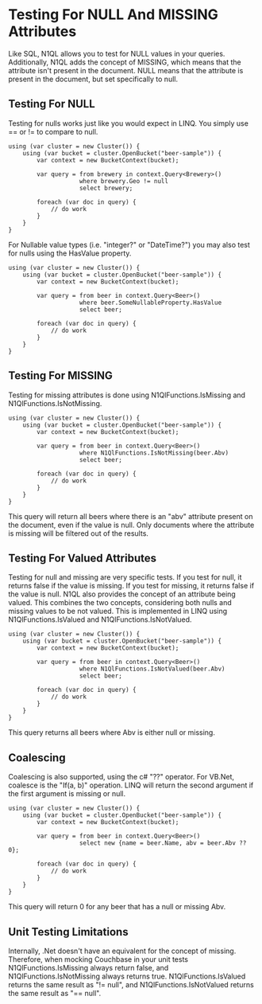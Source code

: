 Testing For NULL And MISSING Attributes
=======================================
Like SQL, N1QL allows you to test for NULL values in your queries.  Additionally, N1QL adds the concept of MISSING, which means that the attribute isn't present in the document.  NULL means that the attribute is present in the document, but set specifically to null.

## Testing For NULL
Testing for nulls works just like you would expect in LINQ.  You simply use == or != to compare to null.

	using (var cluster = new Cluster()) {
		using (var bucket = cluster.OpenBucket("beer-sample")) {
			var context = new BucketContext(bucket);

			var query = from brewery in context.Query<Brewery>()
						where brewery.Geo != null
						select brewery;

			foreach (var doc in query) {
				// do work
			}
		}
	}

For Nullable value types (i.e. "integer?" or "DateTime?") you may also test for nulls using the HasValue property.

	using (var cluster = new Cluster()) {
		using (var bucket = cluster.OpenBucket("beer-sample")) {
			var context = new BucketContext(bucket);

			var query = from beer in context.Query<Beer>()
						where beer.SomeNullableProperty.HasValue
						select beer;

			foreach (var doc in query) {
				// do work
			}
		}
	}

## Testing For MISSING
Testing for missing attributes is done using N1QlFunctions.IsMissing and N1QlFunctions.IsNotMissing.

	using (var cluster = new Cluster()) {
		using (var bucket = cluster.OpenBucket("beer-sample")) {
			var context = new BucketContext(bucket);

			var query = from beer in context.Query<Beer>()
						where N1QlFunctions.IsNotMissing(beer.Abv)
						select beer;

			foreach (var doc in query) {
				// do work
			}
		}
	}

This query will return all beers where there is an "abv" attribute present on the document, even if the value is null.  Only documents where the attribute is missing will be filtered out of the results.

## Testing For Valued Attributes
Testing for null and missing are very specific tests.  If you test for null, it returns false if the value is missing.  If you test for missing, it returns false if the value is null.  N1QL also provides the concept of an attribute being valued.  This combines the two concepts, considering both nulls and missing values to be not valued.  This is implemented in LINQ using N1QlFunctions.IsValued and N1QlFunctions.IsNotValued. 

	using (var cluster = new Cluster()) {
		using (var bucket = cluster.OpenBucket("beer-sample")) {
			var context = new BucketContext(bucket);

			var query = from beer in context.Query<Beer>()
						where N1QlFunctions.IsNotValued(beer.Abv)
						select beer;

			foreach (var doc in query) {
				// do work
			}
		}
	}

This query returns all beers where Abv is either null or missing.

## Coalescing
Coalescing is also supported, using the c# "??" operator.  For VB.Net, coalesce is the "If(a, b)" operation.  LINQ will return the second argument if the first argument is missing or null.

	using (var cluster = new Cluster()) {
		using (var bucket = cluster.OpenBucket("beer-sample")) {
			var context = new BucketContext(bucket);

			var query = from beer in context.Query<Beer>()
						select new {name = beer.Name, abv = beer.Abv ?? 0};

			foreach (var doc in query) {
				// do work
			}
		}
	}

This query will return 0 for any beer that has a null or missing Abv.

## Unit Testing Limitations
Internally, .Net doesn't have an equivalent for the concept of missing.  Therefore, when mocking Couchbase in your unit tests N1QlFunctions.IsMissing always return false, and N1QlFunctions.IsNotMissing always returns true.  N1QlFunctions.IsValued returns the same result as "!= null", and N1QlFunctions.IsNotValued returns the same result as "== null".